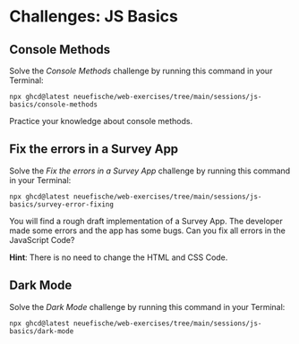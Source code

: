# Challenges: JS Basics

## Console Methods

Solve the _Console Methods_ challenge by running this command in your Terminal:

```
npx ghcd@latest neuefische/web-exercises/tree/main/sessions/js-basics/console-methods
```

Practice your knowledge about console methods.

## Fix the errors in a Survey App

Solve the _Fix the errors in a Survey App_ challenge by running this command in your Terminal:

```
npx ghcd@latest neuefische/web-exercises/tree/main/sessions/js-basics/survey-error-fixing
```

You will find a rough draft implementation of a Survey App. The developer made some errors and the
app has some bugs. Can you fix all errors in the JavaScript Code?

**Hint**: There is no need to change the HTML and CSS Code.

## Dark Mode

Solve the _Dark Mode_ challenge by running this command in your Terminal:

```
npx ghcd@latest neuefische/web-exercises/tree/main/sessions/js-basics/dark-mode
```
